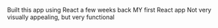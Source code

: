 Built this app using React a few weeks back
MY first React app
Not very visually appealing, but very functional
